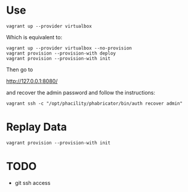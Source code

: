Use
===

```
vagrant up --provider virtualbox
```

Which is equivalent to:

```
vagrant up --provider virtualbox --no-provision
vagrant provision --provision-with deploy
vagrant provision --provision-with init
```

Then go to

http://127.0.0.1:8080/

and recover the admin password and follow the instructions:

```
vagrant ssh -c "/opt/phacility/phabricator/bin/auth recover admin"
```

Replay Data
===========

```
vagrant provision --provision-with init
```

TODO
====

* git ssh access

